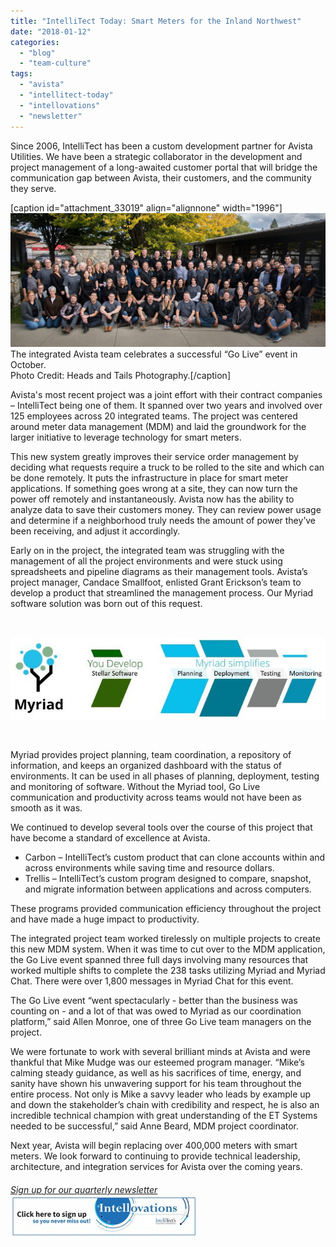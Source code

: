 ```yaml
---
title: "IntelliTect Today: Smart Meters for the Inland Northwest"
date: "2018-01-12"
categories: 
  - "blog"
  - "team-culture"
tags: 
  - "avista"
  - "intellitect-today"
  - "intellovations"
  - "newsletter"
---
```


Since 2006, IntelliTect has been a custom development partner for Avista Utilities. We have been a strategic collaborator in the development and project management of a long-awaited customer portal that will bridge the communication gap between Avista, their customers, and the community they serve.

\[caption id="attachment\_33019" align="alignnone" width="1996"\]![](images/2.-MDM-GL-Group-Pic-clear-e1515792648770.jpg) The integrated Avista team celebrates a successful “Go Live” event in October.  
Photo Credit: Heads and Tails Photography.\[/caption\]

Avista's most recent project was a joint effort with their contract companies – IntelliTect being one of them. It spanned over two years and involved over 125 employees across 20 integrated teams. The project was centered around meter data management (MDM) and laid the groundwork for the larger initiative to leverage technology for smart meters.

This new system greatly improves their service order management by deciding what requests require a truck to be rolled to the site and which can be done remotely. It puts the infrastructure in place for smart meter applications. If something goes wrong at a site, they can now turn the power off remotely and instantaneously. Avista now has the ability to analyze data to save their customers money. They can review power usage and determine if a neighborhood truly needs the amount of power they’ve been receiving, and adjust it accordingly.

Early on in the project, the integrated team was struggling with the management of all the project environments and were stuck using spreadsheets and pipeline diagrams as their management tools. Avista’s project manager, Candace Smallfoot, enlisted Grant Erickson’s team to develop a product that streamlined the management process. Our Myriad software solution was born out of this request.

 

![](images/Myriad-Graphic-2-e1515792825555.jpg)

 

Myriad provides project planning, team coordination, a repository of information, and keeps an organized dashboard with the status of environments. It can be used in all phases of planning, deployment, testing and monitoring of software. Without the Myriad tool, Go Live communication and productivity across teams would not have been as smooth as it was.

We continued to develop several tools over the course of this project that have become a standard of excellence at Avista.

- Carbon – IntelliTect’s custom product that can clone accounts within and across environments while saving time and resource dollars.
- Trellis – IntelliTect’s custom program designed to compare, snapshot, and migrate information between applications and across computers.

These programs provided communication efficiency throughout the project and have made a huge impact to productivity.

The integrated project team worked tirelessly on multiple projects to create this new MDM system. When it was time to cut over to the MDM application, the Go Live event spanned three full days involving many resources that worked multiple shifts to complete the 238 tasks utilizing Myriad and Myriad Chat. There were over 1,800 messages in Myriad Chat for this event.

The Go Live event “went spectacularly - better than the business was counting on - and a lot of that was owed to Myriad as our coordination platform,” said Allen Monroe, one of three Go Live team managers on the project.

We were fortunate to work with several brilliant minds at Avista and were thankful that Mike Mudge was our esteemed program manager. “Mike’s calming steady guidance, as well as his sacrifices of time, energy, and sanity have shown his unwavering support for his team throughout the entire process. Not only is Mike a savvy leader who leads by example up and down the stakeholder’s chain with credibility and respect, he is also an incredible technical champion with great understanding of the ET Systems needed to be successful,” said Anne Beard, MDM project coordinator.

Next year, Avista will begin replacing over 400,000 meters with smart meters. We look forward to continuing to provide technical leadership, architecture, and integration services for Avista over the coming years.

###### [Sign up for our quarterly newsletter](https://bit.ly/2Nhro9T) [![](images/Click-here-to-sign-up-1-300x69.jpg)](https://bit.ly/2Nhro9T)
